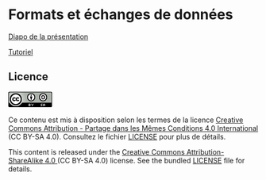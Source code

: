 # Formats et échanges de données

[Diapo de la présentation](https://omics-school.github.io/formats-echanges-donnees/diapo/index.html)

[Tutoriel](https://omics-school.github.io/formats-echanges-donnees/tutoriel/README.md)


## Licence

![](img/CC-BY-SA.png)

Ce contenu est mis à disposition selon les termes de la licence [Creative Commons Attribution - Partage dans les Mêmes Conditions 4.0 International](https://creativecommons.org/licenses/by-sa/4.0/deed.fr) (CC BY-SA 4.0). Consultez le fichier [LICENSE](LICENSE) pour plus de détails.

This content is released under the [Creative Commons Attribution-ShareAlike 4.0 ](https://creativecommons.org/licenses/by-sa/4.0/deed.en) (CC BY-SA 4.0) license. See the bundled [LICENSE](LICENSE) file for details.

